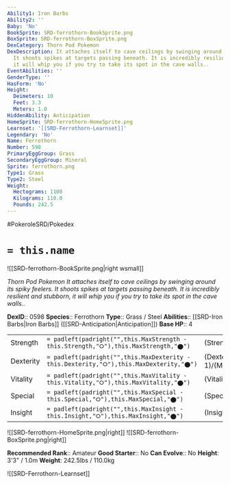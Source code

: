 ```yaml
---
Ability1: Iron Barbs
Ability2: ''
Baby: 'No'
BookSprite: SRD-ferrothorn-BookSprite.png
BoxSprite: SRD-ferrothorn-BoxSprite.png
DexCategory: Thorn Pod Pokemon
DexDescription: It attaches itself to cave ceilings by swinging around its spiky feelers.
  It shoots spikes at targets passing beneath. It is incredibly resilient and stubborn,
  it will whip you if you try to take its spot in the cave walls..
EventAbilities: ''
GenderType: ''
HasForm: 'No'
Height:
  Deimeters: 10
  Feet: 3.3
  Meters: 1.0
HiddenAbility: Anticipation
HomeSprite: SRD-ferrothorn-HomeSprite.png
Learnset: '[[SRD-Ferrothorn-Learnset]]'
Legendary: 'No'
Name: Ferrothorn
Number: 598
PrimaryEggGroup: Grass
SecondaryEggGroup: Mineral
Sprite: ferrothorn.png
Type1: Grass
Type2: Steel
Weight:
  Hectograms: 1100
  Kilograms: 110.0
  Pounds: 242.5
---
```


#PokeroleSRD/Pokedex

# `= this.name`

![[SRD-ferrothorn-BookSprite.png|right wsmall]]

*Thorn Pod Pokemon*
*It attaches itself to cave ceilings by swinging around its spiky feelers. It shoots spikes at targets passing beneath. It is incredibly resilient and stubborn, it will whip you if you try to take its spot in the cave walls..*

**DexID**:: 0598
**Species**:: Ferrothorn
**Type**:: Grass / Steel
**Abilities**:: [[SRD-Iron Barbs|Iron Barbs]] ([[SRD-Anticipation|Anticipation]])
**Base HP**:: 4

|           |                                                                                        |                                          |
| --------- | -------------------------------------------------------------------------------------- | ---------------------------------------- |
| Strength  | `= padleft(padright("",this.MaxStrength - this.Strength,"⭘"),this.MaxStrength,"⬤")`    | (Strength::3)/(MaxStrength::6)   |
| Dexterity | `= padleft(padright("",this.MaxDexterity - this.Dexterity,"⭘"),this.MaxDexterity,"⬤")` | (Dexterity:: 1)/(MaxDexterity::3) |
| Vitality  | `= padleft(padright("",this.MaxVitality - this.Vitality,"⭘"),this.MaxVitality,"⬤")`    | (Vitality::3)/(MaxVitality::7)   |
| Special   | `= padleft(padright("",this.MaxSpecial - this.Special,"⭘"),this.MaxSpecial,"⬤")`       | (Special::2)/(MaxSpecial::4)     |
| Insight   | `= padleft(padright("",this.MaxInsight - this.Insight,"⭘"),this.MaxInsight,"⬤")`       | (Insight::3)/(MaxInsight::6)     |

![[SRD-ferrothorn-HomeSprite.png|right]]
![[SRD-ferrothorn-BoxSprite.png|right]]

**Recommended Rank**:: Amateur
**Good Starter**:: No
**Can Evolve**:: No
**Height**: 3'3" / 1.0m
**Weight**: 242.5lbs / 110.0kg

![[SRD-Ferrothorn-Learnset]]